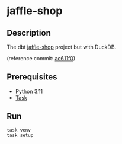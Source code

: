 <!-- vim: set ft=markdown : -->


# jaffle-shop

## Description

The dbt [jaffle-shop](https://github.com/dbt-labs/jaffle-shop#readme) project but with DuckDB.

(reference commit:
[ac611f0](https://github.com/dbt-labs/jaffle-shop/tree/ac611f062d88b24a2638200ab7d568f57ee78589))

## Prerequisites

* Python 3.11
* [Task](https://taskfile.dev/)

## Run

``` shell
task venv
task setup
```

